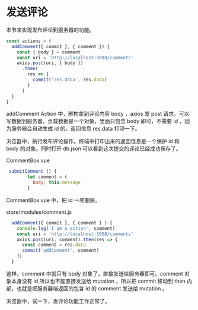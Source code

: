 # 发送评论

本节来实现发布评论到服务器的功能。

```js
const actions = {
  addComment({ commit }, { comment }) {
    const { body } = comment
    const uri = 'http://localhost:3008/comments'
    axios.post(uri, { body })
      .then(
        res => {
          commit('res.data', res.data)
        }
      )
  }
}
```

addComment Action 中，解构拿到评论内容 body ，axios 发 post 请求，可以写数据到服务器，负载数据是一个对象，里面只包含 body 即可，不需要 id ，因为服务器会自动生成 id 的。返回信息 res.data 打印一下。

浏览器中，执行发布评论操作。终端中打印出来的返回信息是一个保护 id 和 body 的对象。同时打开 db.json 可以看到这次提交的评论已经成功保存了。


CommentBox.vue

```js
 submitComment () {
        let comment = {
          body: this.message
        }
```

CommentBox.vue 中，把 id 一项删除。


store/modules/comment.js

```js
  addComment({ commit }, { comment } ) {
    console.log('I am a action', comment)
    const uri = 'http://localhost:3008/comments'
    axios.post(uri, comment).then(res => {
      const comment = res.data
      commit('addComment', comment)
    })
  }
```

这样，comment 中就只有 body 对象了，直接发送给服务器即可。comment 对象本身没有 id 所以也不能直接发送给 mutation ，所以把 commit 移动到 then 内部，也就是把服务器端返回的包含 id 的 comment 发送给 mutation 。

浏览器中，试一下，发评论功能工作正常了。

